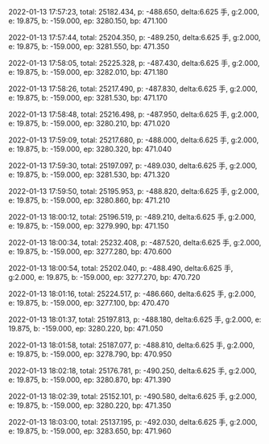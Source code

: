 2022-01-13 17:57:23, total: 25182.434, p: -488.650, delta:6.625 手, g:2.000, e: 19.875, b: -159.000, ep: 3280.150, bp: 471.100

2022-01-13 17:57:44, total: 25204.350, p: -489.250, delta:6.625 手, g:2.000, e: 19.875, b: -159.000, ep: 3281.550, bp: 471.350

2022-01-13 17:58:05, total: 25225.328, p: -487.430, delta:6.625 手, g:2.000, e: 19.875, b: -159.000, ep: 3282.010, bp: 471.180

2022-01-13 17:58:26, total: 25217.490, p: -487.830, delta:6.625 手, g:2.000, e: 19.875, b: -159.000, ep: 3281.530, bp: 471.170

2022-01-13 17:58:48, total: 25216.498, p: -487.950, delta:6.625 手, g:2.000, e: 19.875, b: -159.000, ep: 3280.210, bp: 471.020

2022-01-13 17:59:09, total: 25217.680, p: -488.000, delta:6.625 手, g:2.000, e: 19.875, b: -159.000, ep: 3280.320, bp: 471.040

2022-01-13 17:59:30, total: 25197.097, p: -489.030, delta:6.625 手, g:2.000, e: 19.875, b: -159.000, ep: 3281.530, bp: 471.320

2022-01-13 17:59:50, total: 25195.953, p: -488.820, delta:6.625 手, g:2.000, e: 19.875, b: -159.000, ep: 3280.860, bp: 471.210

2022-01-13 18:00:12, total: 25196.519, p: -489.210, delta:6.625 手, g:2.000, e: 19.875, b: -159.000, ep: 3279.990, bp: 471.150

2022-01-13 18:00:34, total: 25232.408, p: -487.520, delta:6.625 手, g:2.000, e: 19.875, b: -159.000, ep: 3277.280, bp: 470.600

2022-01-13 18:00:54, total: 25202.040, p: -488.490, delta:6.625 手, g:2.000, e: 19.875, b: -159.000, ep: 3277.270, bp: 470.720

2022-01-13 18:01:16, total: 25224.517, p: -486.660, delta:6.625 手, g:2.000, e: 19.875, b: -159.000, ep: 3277.100, bp: 470.470

2022-01-13 18:01:37, total: 25197.813, p: -488.180, delta:6.625 手, g:2.000, e: 19.875, b: -159.000, ep: 3280.220, bp: 471.050

2022-01-13 18:01:58, total: 25187.077, p: -488.810, delta:6.625 手, g:2.000, e: 19.875, b: -159.000, ep: 3278.790, bp: 470.950

2022-01-13 18:02:18, total: 25176.781, p: -490.250, delta:6.625 手, g:2.000, e: 19.875, b: -159.000, ep: 3280.870, bp: 471.390

2022-01-13 18:02:39, total: 25152.101, p: -490.580, delta:6.625 手, g:2.000, e: 19.875, b: -159.000, ep: 3280.220, bp: 471.350

2022-01-13 18:03:00, total: 25137.195, p: -492.030, delta:6.625 手, g:2.000, e: 19.875, b: -159.000, ep: 3283.650, bp: 471.960
